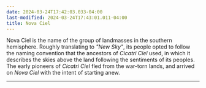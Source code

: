 ```yaml
---
date: 2024-03-24T17:42:03.033-04:00
last-modified: 2024-03-24T17:43:01.011-04:00
title: Nova Ciel
---
```

Nova Ciel is the name of the group of landmasses in the southern hemisphere. Roughly translating to *"New Sky"*, its people opted to follow the naming convention that the ancestors of *Cicatri Ciel* used, in which it describes the skies above the land following the sentiments of its peoples. The early pioneers of *Cicatri Ciel* fled from the war-torn lands, and arrived on *Nova Ciel* with the intent of starting anew.

---